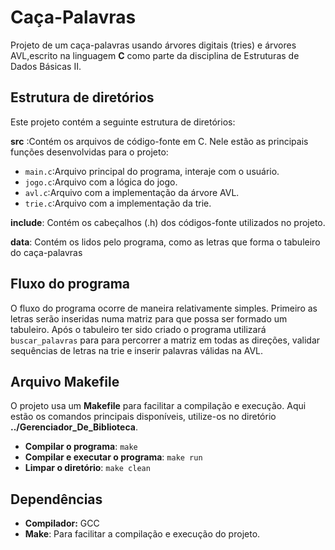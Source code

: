 # Caça-Palavras

Projeto de um caça-palavras usando árvores digitais (tries) e árvores AVL,escrito na linguagem **C** como parte da disciplina de Estruturas de Dados Básicas II.

## Estrutura de diretórios

Este projeto contém a seguinte estrutura de diretórios:

**src** :Contém os arquivos de código-fonte em C. Nele estão as principais funções desenvolvidas para o projeto:

- `main.c`:Arquivo principal do programa, interaje com o usuário.
- `jogo.c`:Arquivo com a lógica do jogo.
- `avl.c`:Arquivo com a implementação da árvore AVL.
- `trie.c`:Arquivo com a implementação da trie.

**include**: Contém os cabeçalhos (.h) dos códigos-fonte utilizados no projeto.

**data**: Contém os lidos pelo programa, como as letras que forma o tabuleiro do caça-palavras

## Fluxo do programa

O fluxo do programa ocorre de maneira relativamente simples. Primeiro as letras serão inseridas numa matriz para que possa ser formado um tabuleiro. Após o tabuleiro ter sido criado o programa utilizará `buscar_palavras` para para percorrer a matriz em todas as direções, validar sequências de letras na trie e inserir palavras válidas na AVL.

## Arquivo Makefile

O projeto usa um **Makefile** para facilitar a compilação e execução. Aqui estão os comandos principais disponíveis, utilize-os no diretório
**../Gerenciador_De_Biblioteca**.

- **Compilar o programa**:
  `make`
- **Compilar e executar o programa**:
  `make run`
- **Limpar o diretório**:
  `make clean`

## Dependências

- **Compilador:** GCC
- **Make**: Para facilitar a compilação e execução do projeto.
